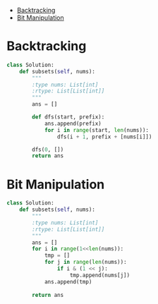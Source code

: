 - [Backtracking](#backtracking)
- [Bit Manipulation](#bit-manipulation)


# Backtracking

```python
class Solution:
    def subsets(self, nums):
        """
        :type nums: List[int]
        :rtype: List[List[int]]
        """
        ans = []

        def dfs(start, prefix):
            ans.append(prefix)
            for i in range(start, len(nums)):
                dfs(i + 1, prefix + [nums[i]])

        dfs(0, [])
        return ans
```

# Bit Manipulation

```python
class Solution:
    def subsets(self, nums):
        """
        :type nums: List[int]
        :rtype: List[List[int]]
        """
        ans = []
        for i in range(1<<len(nums)):
            tmp = []
            for j in range(len(nums)):
                if i & (1 << j):
                    tmp.append(nums[j])
            ans.append(tmp)
        
        return ans
```
